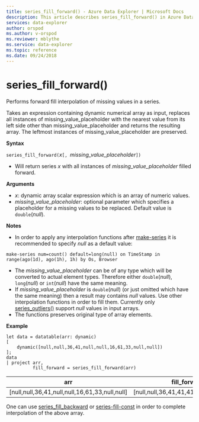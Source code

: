 ```yaml
---
title: series_fill_forward() - Azure Data Explorer | Microsoft Docs
description: This article describes series_fill_forward() in Azure Data Explorer.
services: data-explorer
author: orspod
ms.author: v-orspod
ms.reviewer: mblythe
ms.service: data-explorer
ms.topic: reference
ms.date: 09/24/2018
---
```

# series_fill_forward()

Performs forward fill interpolation of missing values in a series.

Takes an expression containing dynamic numerical array as input, replaces all instances of missing_value_placeholder with the nearest value from its left side other than missing_value_placeholder and returns the resulting array. The leftmost instances of missing_value_placeholder are preserved.

**Syntax**

`series_fill_forward(`*x*`[, `*missing_value_placeholder*`])`
* Will return series *x* with all instances of *missing_value_placeholder* filled forward.

**Arguments**

* *x*: dynamic array scalar expression which is an array of numeric values. 
* *missing_value_placeholder*: optional parameter which specifies a placeholder for a missing values to be replaced. Default value is `double`(*null*).

**Notes**

* In order to apply any interpolation functions after [make-series](make-seriesoperator.md) it is recommended to specify *null* as a default value: 

```kusto
make-series num=count() default=long(null) on TimeStamp in range(ago(1d), ago(1h), 1h) by Os, Browser
```

* The *missing_value_placeholder* can be of any type which will be converted to actual element types. Therefore either `double`(*null*), `long`(*null*) or `int`(*null*) have the same meaning.
* If *missing_value_placeholder* is `double`(*null*) (or just omitted which have the same meaning) then a result may contains *null* values. Use other interpolation functions in order to fill them. Currently only [series_outliers()](series-outliersfunction.md) support *null* values in input arrays.
* The functions preserves original type of array elements.

**Example**

```kusto
let data = datatable(arr: dynamic)
[
    dynamic([null,null,36,41,null,null,16,61,33,null,null])   
];
data 
| project arr, 
          fill_forward = series_fill_forward(arr)  

```

|arr|fill_forward|
|---|---|
|[null,null,36,41,null,null,16,61,33,null,null]|[null,null,36,41,41,41,16,61,33,33,33]|
   
One can use [series_fill_backward](series-fill-backwardfunction.md) or [series-fill-const](series-fill-constfunction.md) in order to complete interpolation of the above array.